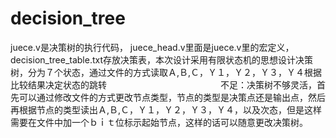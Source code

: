 # decision_tree
juece.v是决策树的执行代码，
juece_head.v里面是juece.v里的宏定义，
decision_tree_table.txt存放决策表，本次设计采用有限状态机的思想设计决策树，分为７个状态，通过文件的方式读取Ａ,Ｂ,Ｃ，Ｙ１，Ｙ２，Ｙ３，Ｙ４根据比较结果决定状态的跳转　　　　　　　　　　　　　不足：决策树不够灵活，首先可以通过修改文件的方式更改节点类型，节点的类型是决策点还是输出点，然后再根据节点的类型读出Ａ,Ｂ,Ｃ，Ｙ１，Ｙ２，Ｙ３，Ｙ４，以及次态，但是这样需要在文件中加一个ｂｉｔ位标示起始节点，这样的话可以随意更改决策树。
